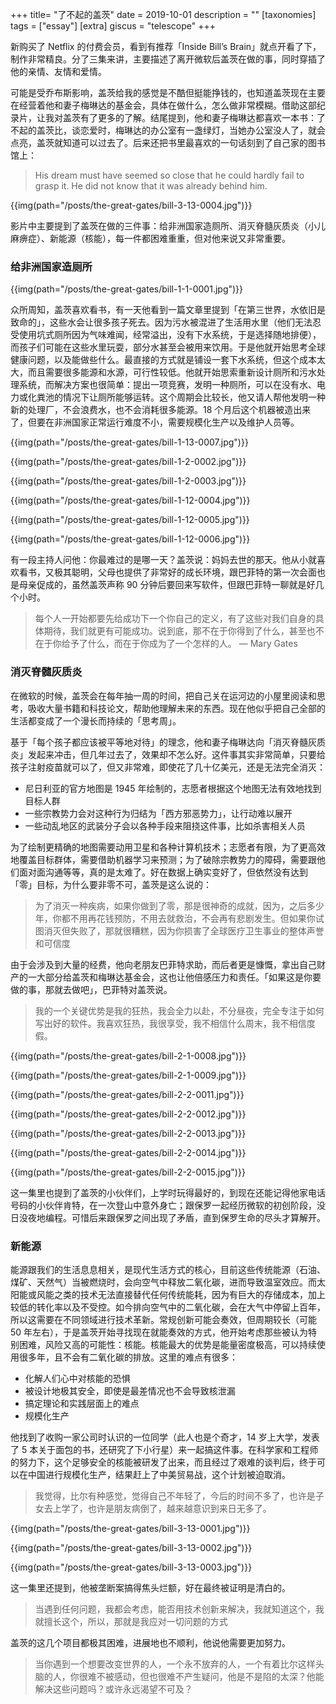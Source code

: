 +++
title= "了不起的盖茨"
date = 2019-10-01
description = ""
[taxonomies]
tags = ["essay"]
[extra]
giscus = "telescope"
+++

新购买了 Netflix 的付费会员，看到有推荐「Inside Bill’s Brain」就点开看了下，制作非常精良。分了三集来讲，主要描述了离开微软后盖茨在做的事，同时穿插了他的亲情、友情和爱情。

可能是受乔布斯影响，盖茨给我的感觉是不酷但挺能挣钱的，也知道盖茨现在主要在经营着他和妻子梅琳达的基金会，具体在做什么，怎么做非常模糊。借助这部纪录片，让我对盖茨有了更多的了解。结尾提到，他和妻子梅琳达都喜欢一本书：了不起的盖茨比，谈恋爱时，梅琳达的办公室有一盏绿灯，当她办公室没人了，就会点亮，盖茨就知道可以过去了。后来还把书里最喜欢的一句话刻到了自己家的图书馆上：

> His dream must have seemed so close that he could hardly fail to grasp it. He did not know that it was already behind him.

{{img(path="/posts/the-great-gates/bill-3-13-0004.jpg")}}

影片中主要提到了盖茨在做的三件事：给非洲国家造厕所、消灭脊髓灰质炎（小儿麻痹症）、新能源（核能），每一件都困难重重，但对他来说又非常重要。

### 给非洲国家造厕所

{{img(path="/posts/the-great-gates/bill-1-1-0001.jpg")}}

众所周知，盖茨喜欢看书，有一天他看到一篇文章里提到「在第三世界，水依旧是致命的」，这些水会让很多孩子死去。因为污水被混进了生活用水里（他们无法忍受使用坑式厕所因为气味难闻，经常溢出，没有下水系统，于是选择随地排便），而孩子们可能在这些水里玩耍，部分水甚至会被用来饮用。于是他就开始思考全球健康问题，以及能做些什么。最直接的方式就是铺设一套下水系统，但这个成本太大，而且需要很多能源和水源，可行性较低。他就开始思索重新设计厕所和污水处理系统，而解决方案也很简单：提出一项竞赛，发明一种厕所，可以在没有水、电力或化粪池的情况下让厕所能够运转。这个周期会比较长，他又请人帮他发明一种新的处理厂，不会浪费水，也不会消耗很多能源。18 个月后这个机器被造出来了，但要在非洲国家正常运行难度不小，需要规模化生产以及维护人员等。

{{img(path="/posts/the-great-gates/bill-1-13-0007.jpg")}}

{{img(path="/posts/the-great-gates/bill-1-2-0002.jpg")}}

{{img(path="/posts/the-great-gates/bill-1-2-0003.jpg")}}

{{img(path="/posts/the-great-gates/bill-1-12-0004.jpg")}}

{{img(path="/posts/the-great-gates/bill-1-12-0005.jpg")}}

{{img(path="/posts/the-great-gates/bill-1-12-0006.jpg")}}

有一段主持人问他：你最难过的是哪一天？盖茨说：妈妈去世的那天。他从小就喜欢看书，又极其聪明，父母也提供了非常好的成长环境，跟巴菲特的第一次会面也是母亲促成的，虽然盖茨声称 90 分钟后要回来写软件，但跟巴菲特一聊就是好几个小时。

> 每个人一开始都要先给成功下一个你自己的定义，有了这些对我们自身的具体期待，我们就更有可能成功。说到底，那不在于你得到了什么，甚至也不在于你给予了什么，而在于你成为了一个怎样的人。 — Mary Gates

### 消灭脊髓灰质炎

在微软的时候，盖茨会在每年抽一周的时间，把自己关在运河边的小屋里阅读和思考，吸收大量书籍和科技论文，帮助他理解未来的东西。现在他似乎把自己全部的生活都变成了一个漫长而持续的「思考周」。

基于「每个孩子都应该被平等地对待」的理念，他和妻子梅琳达向「消灭脊髓灰质炎」发起来冲击，但几年过去了，效果却不怎么好。这件事其实非常简单，只要给孩子注射疫苗就可以了，但又非常难，即使花了几十亿美元，还是无法完全消灭：

- 尼日利亚的官方地图是 1945 年绘制的，志愿者根据这个地图无法有效地找到目标人群
- 一些宗教势力会对这种行为归结为「西方邪恶势力」，让行动难以展开
- 一些动乱地区的武装分子会以各种手段来阻挠这件事，比如杀害相关人员

为了绘制更精确的地图需要动用卫星和各种计算机技术；志愿者有限，为了更高效地覆盖目标群体，需要借助机器学习来预测；为了破除宗教势力的障碍，需要跟他们面对面沟通等等，真的是太难了。好在数据上确实变好了，但依然没有达到「零」目标，为什么要非零不可，盖茨是这么说的：

> 为了消灭一种疾病，如果你做到了零，那是很神奇的成就，因为，之后多少年，你都不用再花钱预防，不用去就救治，不会再有悲剧发生。但如果你试图消灭但失败了，那就很糟糕，因为你损害了全球医疗卫生事业的整体声誉和可信度

由于会涉及到大量的经费，他向老朋友巴菲特求助，而后者更是慷慨，拿出自己财产的一大部分给盖茨和梅琳达基金会，这也让他倍感压力和责任。「如果这是你要做的事，那就去做吧」，巴菲特对盖茨说。

> 我的一个关键优势是我的狂热，我会全力以赴，不分昼夜，完全专注于如何写出好的软件。我喜欢狂热，我很享受，我不相信什么周末，我不相信度假。

{{img(path="/posts/the-great-gates/bill-2-1-0008.jpg")}}

{{img(path="/posts/the-great-gates/bill-2-1-0009.jpg")}}

{{img(path="/posts/the-great-gates/bill-2-2-0011.jpg")}}

{{img(path="/posts/the-great-gates/bill-2-2-0012.jpg")}}

{{img(path="/posts/the-great-gates/bill-2-2-0013.jpg")}}

{{img(path="/posts/the-great-gates/bill-2-2-0014.jpg")}}

{{img(path="/posts/the-great-gates/bill-2-2-0015.jpg")}}

这一集里也提到了盖茨的小伙伴们，上学时玩得最好的，到现在还能记得他家电话号码的小伙伴肯特，在一次登山中意外身亡；跟保罗一起经历微软的初创阶段，没日没夜地编程。可惜后来跟保罗之间出现了矛盾，直到保罗生命的尽头才算解开。

### 新能源

能源跟我们的生活息息相关，是现代生活方式的核心，目前这些传统能源（石油、煤矿、天然气）当被燃烧时，会向空气中释放二氧化碳，进而导致温室效应。而太阳能或风能之类的技术无法直接替代任何传统能耗，因为有巨大的存储成本，加上较低的转化率以及不受控。如今排向空气中的二氧化碳，会在大气中停留上百年，所以这需要在不同领域进行技术革新。常规创新可能会奏效，但周期较长（可能 50 年左右），于是盖茨开始寻找现在就能奏效的方式，他开始考虑那些被认为特别困难，风险又高的可能性：核能。核能最大的优势是能量密度极高，可以持续使用很多年，且不会有二氧化碳的排放。这里的难点有很多：

- 化解人们心中对核能的恐惧
- 被设计地极其安全，即使是最差情况也不会导致核泄漏
- 搞定理论和实践层面上的难点
- 规模化生产

他找到了收购一家公司时认识的一位同学（此人也是个奇才，14 岁上大学，发表了 5 本关于面包的书，还研究了下小行星）来一起搞这件事。在科学家和工程师的努力下，这个足够安全的核能被研发了出来，而且经过了艰难的谈判后，终于可以在中国进行规模化生产，结果赶上了中美贸易战，这个计划被迫取消。

> 我觉得，比尔有种感觉，觉得自己不年轻了，今后的时间不多了，也许是子女去上学了，也许是朋友病倒了，越来越意识到来日无多了。

{{img(path="/posts/the-great-gates/bill-3-13-0001.jpg")}}

{{img(path="/posts/the-great-gates/bill-3-13-0002.jpg")}}

{{img(path="/posts/the-great-gates/bill-3-13-0003.jpg")}}

这一集里还提到，他被垄断案搞得焦头烂额，好在最终被证明是清白的。

> 当遇到任何问题，我都会考虑，能否用技术创新来解决，我就知道这个，我就擅长这个，所以，那就是我应对一切问题的方式

盖茨的这几个项目都极其困难，进展地也不顺利，他说他需要更加努力。

> 当你遇到一个想要改变世界的人，一个永不放弃的人，一个有着比尔这样头脑的人，你很难不被感动，但也很难不产生疑问，他是不是陷的太深？他能解决这些问题吗？或许永远渴望不可及？
